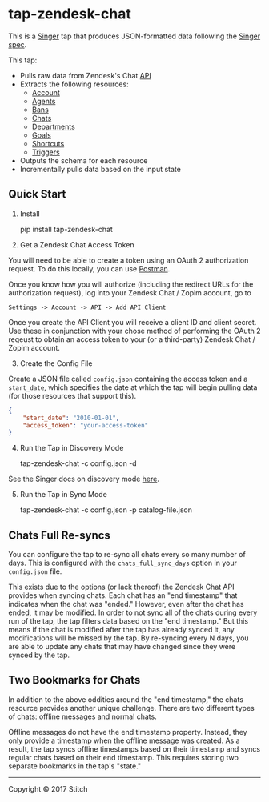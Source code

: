 # tap-zendesk-chat

This is a [Singer](https://singer.io) tap that produces JSON-formatted data
following the [Singer
spec](https://github.com/singer-io/getting-started/blob/master/SPEC.md).

This tap:

- Pulls raw data from Zendesk's Chat [API](https://developer.zendesk.com/rest_api/docs/chat/introduction)
- Extracts the following resources:
  - [Account](https://developer.zendesk.com/rest_api/docs/chat/accounts)
  - [Agents](https://developer.zendesk.com/rest_api/docs/chat/agents)
  - [Bans](https://developer.zendesk.com/rest_api/docs/chat/bans)
  - [Chats](https://developer.zendesk.com/rest_api/docs/chat/chats)
  - [Departments](https://developer.zendesk.com/rest_api/docs/chat/departments)
  - [Goals](https://developer.zendesk.com/rest_api/docs/chat/goals)
  - [Shortcuts](https://developer.zendesk.com/rest_api/docs/chat/shortcuts)
  - [Triggers](https://developer.zendesk.com/rest_api/docs/chat/triggers)
- Outputs the schema for each resource
- Incrementally pulls data based on the input state

## Quick Start

1. Install

    pip install tap-zendesk-chat

2. Get a Zendesk Chat Access Token

You will need to be able to create a token using an OAuth 2 authorization
request. To do this locally, you can use
[Postman](https://chrome.google.com/webstore/detail/postman/fhbjgbiflinjbdggehcddcbncdddomop).

Once you know how you will authorize (including the redirect URLs for the
authorization request), log into your Zendesk Chat / Zopim account, go to

    Settings -> Account -> API -> Add API Client

Once you create the API Client you will receive a client ID and client secret.
Use these in conjunction with your chose method of performing the OAuth 2
reqeust to obtain an access token to your (or a third-party) Zendesk Chat /
Zopim account.

3. Create the Config File

Create a JSON file called `config.json` containing the access token and a
`start_date`, which specifies the date at which the tap will begin pulling data
(for those resources that support this).

```json
{
    "start_date": "2010-01-01",
    "access_token": "your-access-token"
}
```

4. Run the Tap in Discovery Mode

    tap-zendesk-chat -c config.json -d

See the Singer docs on discovery mode
[here](https://github.com/singer-io/getting-started/blob/master/BEST_PRACTICES.md#discover-mode-and-connection-checks).

5. Run the Tap in Sync Mode

    tap-zendesk-chat -c config.json -p catalog-file.json

## Chats Full Re-syncs

You can configure the tap to re-sync all chats every so many number of days.
This is configured with the `chats_full_sync_days` option in your `config.json`
file.

This exists due to the options (or lack thereof) the Zendesk Chat API provides
when syncing chats. Each chat has an "end timestamp" that indicates when the
chat was "ended." However, even after the chat has ended, it may be modified.
In order to not sync all of the chats during every run of the tap, the tap
filters data based on the "end timestamp." But this means if the chat is
modified after the tap has already synced it, any modifications will be missed
by the tap. By re-syncing every N days, you are able to update any chats that
may have changed since they were synced by the tap.

## Two Bookmarks for Chats

In addition to the above oddities around the "end timestamp," the chats
resource provides another unique challenge. There are two different types of
chats: offline messages and normal chats.

Offline messages do not have the end timestamp property. Instead, they only
provide a timestamp when the offline message was created. As a result, the tap
syncs offline timestamps based on their timestamp and syncs regular chats based
on their end timestamp. This requires storing two separate bookmarks in the
tap's "state."

---

Copyright &copy; 2017 Stitch
